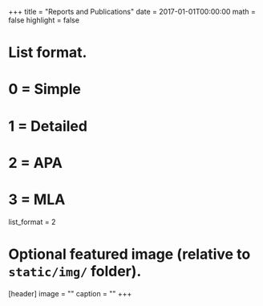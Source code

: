 +++
title = "Reports and Publications"
date = 2017-01-01T00:00:00
math = false
highlight = false

# List format.
#   0 = Simple
#   1 = Detailed
#   2 = APA
#   3 = MLA
list_format = 2

# Optional featured image (relative to `static/img/` folder).
[header]
image = ""
caption = ""
+++
